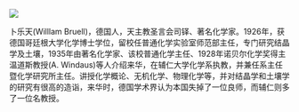 ![](https://s2.loli.net/2022/08/14/RFK1UD57OgVBINw.jpg)

卜乐天(Willlam Bruell)，德国人，天主教圣言会司铎、著名化学家。1926年，获德国哥廷根大学化学博士学位，留校任普通化学实验室师范部主任，专门研究结晶学及土壤，1935年由著名化学家、该校普通化学主任、1928年诺贝尔化学奖得主温道斯教授(A. Windaus)等人介绍来华，在辅仁大学化学系执教，并兼任系主任暨化学研究所主任。讲授化学概论、无机化学、物理化学等，并对结晶学和土壤学的研究有很高的造诣，来华时，德国学术界认为本国失掉了一位良师，而辅仁则多了一位名教授。